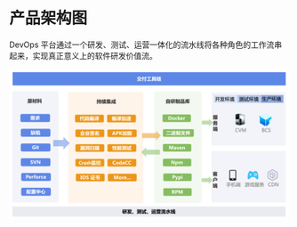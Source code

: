 # 产品架构图

DevOps 平台通过一个研发、测试、运营一体化的流水线将各种角色的工作流串起来，实现真正意义上的软件研发价值流。

![DevOps 产品架构图](assets/devops_struct.png)
